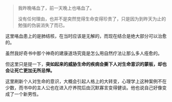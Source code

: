 > 我昨晚咯血了，前一天晚上也咯血了。
>
> 没有任何理由，也并不是突然觉得生命变得珍贵了，只是因为到昨天为止的勉强的伪装消失了而已。

这里咯血患上的是肺结核，在当时应该是无解的，而现在结合是绝大部分可以治愈的。

虽然我好奇书中那个神奇的建康道场究竟是怎么用自然疗法让那么多人痊愈的。

但这里只是提一下，**突如起来的威胁生命的疾病会撕下人对生命意识的蒙板，却也会让死亡更加无所忌惮。**

这里刷新个人对生命的意识，大概会引起人格上的大转变，心理学上这种案例不在少数，而书中的主人公也在进入疗养院后由沉默寡言变得健谈。他也说自己好像变成了一个新男性。